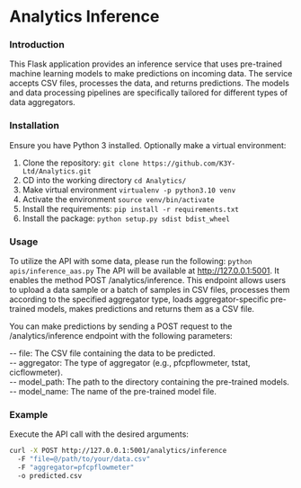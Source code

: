 # Analytics Inference


### Introduction
This Flask application provides an inference service that uses pre-trained machine learning models to make predictions 
on incoming data. The service accepts CSV files, processes the data, and returns predictions. The models and data 
processing pipelines are specifically tailored for different types of data aggregators.


### Installation
Ensure you have Python 3 installed. Optionally make a virtual environment:
1. Clone the repository: ``git clone https://github.com/K3Y-Ltd/Analytics.git``
2. CD into the working directory ``cd Analytics/``
3. Make virtual environment ```virtualenv -p python3.10 venv```
4. Activate the environment ``source venv/bin/activate``
5. Install the requirements: ``pip install -r requirements.txt``
6. Install the package: ``python setup.py sdist bdist_wheel``


### Usage
To utilize the API with some data, please run the following: 
```python apis/inference_aas.py``` The API will be available at http://127.0.0.1:5001. It enables the method POST 
/analytics/inference. This endpoint allows users to upload a data sample or a batch of samples in CSV files,
processes them according to the specified aggregator type, loads aggregator-specific pre-trained models, makes predictions
and returns them as a CSV file.


You can make predictions by sending a POST request to the /analytics/inference endpoint with the following parameters:

-- file: The CSV file containing the data to be predicted.\
-- aggregator: The type of aggregator (e.g., pfcpflowmeter, tstat, cicflowmeter).\
-- model_path: The path to the directory containing the pre-trained models.\
-- model_name: The name of the pre-trained model file.


### Example
Execute the API call with the desired arguments:
```bash
curl -X POST http://127.0.0.1:5001/analytics/inference
  -F "file=@/path/to/your/data.csv"
  -F "aggregator=pfcpflowmeter"
  -o predicted.csv
```
